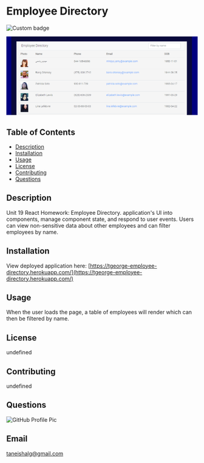 
# Employee Directory

![Custom badge](https://img.shields.io/badge/Employee-Directory-orange)
    
![Employee Directory Image](emp-dir.png)
## Table of Contents
 * [Description](#Description)
 * [Installation](#Installation)
 * [Usage](#Usage)
 * [License](#License)
 * [Contributing](#Contributing)
 * [Questions](#Questions)
    
 ## Description
 Unit 19 React Homework: Employee Directory.
 application's UI into components, manage component state, and respond to user events.
 Users can view non-sensitive data about other employees and can filter employees by name.

 ## Installation
 View deployed application here: [https://tgeorge-employee-directory.herokuapp.com/](https://tgeorge-employee-directory.herokuapp.com/)

 ## Usage
 When the user loads the page, a table of employees will render which can then be filtered by name. 

 ## License
 undefined

 ## Contributing
 undefined

 ## Questions
 ![GitHub Profile Pic](https://avatars.githubusercontent.com/TLGeorge)
      
    
 ## Email
  taneishalg@gmail.com